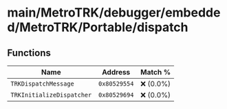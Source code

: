 # main/MetroTRK/debugger/embedded/MetroTRK/Portable/dispatch

## Functions

| Name | Address | Match % |
|------|---------|---------|
| `TRKDispatchMessage` | `0x80529554` | :x: (0.0%) |
| `TRKInitializeDispatcher` | `0x80529694` | :x: (0.0%) |